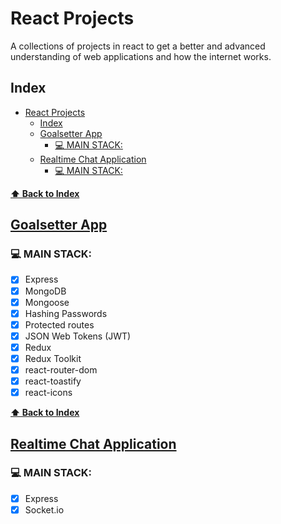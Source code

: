 # React Projects

A collections of projects in react to get a better and advanced understanding of web applications and how the internet works.

## Index
- [React Projects](#react-projects)
  - [Index](#index)
  - [Goalsetter App](#goalsetter-app)
    - [💻 MAIN STACK:](#-main-stack)
  - [Realtime Chat Application](#realtime-chat-application)
    - [💻 MAIN STACK:](#-main-stack-1)

**[⬆ Back to Index](#index)**

## [Goalsetter App](https://github.com/VictorBarretoLF/React-Apps/tree/main/Goalsetter-App)

### 💻 MAIN STACK:

 - [x] Express
 - [x] MongoDB
 - [x] Mongoose
 - [x] Hashing Passwords
 - [x] Protected routes
 - [x] JSON Web Tokens (JWT)
 - [x] Redux
 - [x] Redux Toolkit
 - [x] react-router-dom
 - [x] react-toastify
 - [x] react-icons

**[⬆ Back to Index](#index)**

## [Realtime Chat Application](https://github.com/VictorBarretoLF/React-Apps/tree/main/chat-application)

### 💻 MAIN STACK:

 - [x] Express
 - [x] Socket.io